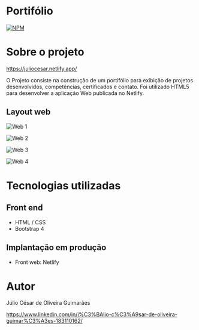 # Portifólio

[![NPM](https://img.shields.io/npm/l/react)](https://github.com/c3saroliveira/portifolio/blob/main/LICENSE) 

# Sobre o projeto

https://juliocesar.netlify.app/

O Projeto consiste na construção de um portifólio para exibição de projetos desenvolvidos, competências, certificados e contato. Foi utilizado HTML5 para desenvolver a aplicação Web publicada no Netlify.

## Layout web
![Web 1](https://github.com/c3saroliveira/juliocesar/blob/main/assets/me.png)

![Web 2](https://github.com/c3saroliveira/juliocesar/blob/main/assets/projects.png)

![Web 3](https://github.com/c3saroliveira/juliocesar/blob/main/assets/skills.png)

![Web 4](https://github.com/c3saroliveira/juliocesar/blob/main/assets/certificates.png)


# Tecnologias utilizadas

## Front end
- HTML / CSS
- Bootstrap 4

## Implantação em produção
- Front web: Netlify

# Autor

Júlio César de Oliveira Guimarães

https://www.linkedin.com/in/j%C3%BAlio-c%C3%A9sar-de-oliveira-guimar%C3%A3es-183110162/
